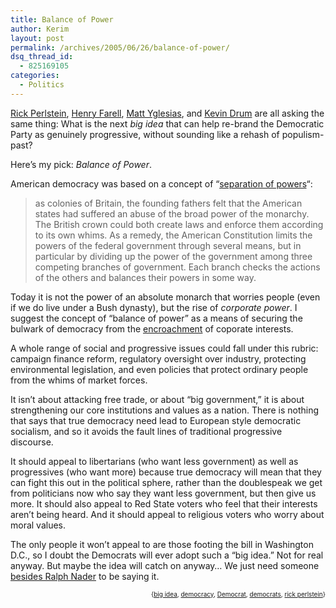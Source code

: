 ```yaml
---
title: Balance of Power
author: Kerim
layout: post
permalink: /archives/2005/06/26/balance-of-power/
dsq_thread_id:
  - 825169105
categories:
  - Politics
---
```

<a href="http://bostonreview.net/BR29.3/perlstein.html" onclick="_gaq.push(['_trackEvent', 'outbound-article', 'http://bostonreview.net/BR29.3/perlstein.html', 'Rick Perlstein']);" >Rick Perlstein</a>, <a href="http://crookedtimber.org/2005/06/24/market-making-versus-market-taking-in-politics/" onclick="_gaq.push(['_trackEvent', 'outbound-article', 'http://crookedtimber.org/2005/06/24/market-making-versus-market-taking-in-politics/', 'Henry Farell']);" >Henry Farell</a>, <a href="http://yglesias.tpmcafe.com/story/2005/6/25/122538/883" onclick="_gaq.push(['_trackEvent', 'outbound-article', 'http://yglesias.tpmcafe.com/story/2005/6/25/122538/883', 'Matt Yglesias']);" >Matt Yglesias</a>, and <a href="http://www.washingtonmonthly.com/archives/individual/2005_06/006592.php" onclick="_gaq.push(['_trackEvent', 'outbound-article', 'http://www.washingtonmonthly.com/archives/individual/2005_06/006592.php', 'Kevin Drum']);" >Kevin Drum</a> are all asking the same thing: What is the next *big idea* that can help re-brand the Democratic Party as genuinely progressive, without sounding like a rehash of populism-past?

Here&#8217;s my pick: *Balance of Power*.

American democracy was based on a concept of &#8220;<a href="http://en.wikipedia.org/wiki/Separation_of_powers" onclick="_gaq.push(['_trackEvent', 'outbound-article', 'http://en.wikipedia.org/wiki/Separation_of_powers', 'separation of powers']);" >separation of powers</a>&#8220;:

> as colonies of Britain, the founding fathers felt that the American states had suffered an abuse of the broad power of the monarchy. The British crown could both create laws and enforce them according to its own whims. As a remedy, the American Constitution limits the powers of the federal government through several means, but in particular by dividing up the power of the government among three competing branches of government. Each branch checks the actions of the others and balances their powers in some way.

Today it is not the power of an absolute monarch that worries people (even if we do live under a Bush dynasty), but the rise of *corporate power*. I suggest the concept of &#8220;balance of power&#8221; as a means of securing the bulwark of democracy from the <a href="http://test.oxus.net/archives/2005/06/24/eminent-domain/" onclick="_gaq.push(['_trackEvent', 'outbound-article', 'http://test.oxus.net/archives/2005/06/24/eminent-domain/', 'encroachment']);" >encroachment</a> of coporate interests.

A whole range of social and progressive issues could fall under this rubric: campaign finance reform, regulatory oversight over industry, protecting environmental legislation, and even policies that protect ordinary people from the whims of market forces.

It isn&#8217;t about attacking free trade, or about &#8220;big government,&#8221; it is about strengthening our core institutions and values as a nation. There is nothing that says that true democracy need lead to European style democratic socialism, and so it avoids the fault lines of traditional progressive discourse.

It should appeal to libertarians (who want less government) as well as progressives (who want more) because true democracy will mean that they can fight this out in the political sphere, rather than the doublespeak we get from politicians now who say they want less government, but then give us more. It should also appeal to Red State voters who feel that their interests aren&#8217;t being heard. And it should appeal to religious voters who worry about moral values.

The only people it won&#8217;t appeal to are those footing the bill in Washington D.C., so I doubt the Democrats will ever adopt such a &#8220;big idea.&#8221; Not for real anyway. But maybe the idea will catch on anyway&#8230; We just need someone <a href="http://www.bostonreview.net/BR18.2/nader.html" onclick="_gaq.push(['_trackEvent', 'outbound-article', 'http://www.bostonreview.net/BR18.2/nader.html', 'besides Ralph Nader']);" >besides Ralph Nader</a> to be saying it.

<!-- technorati tags start -->

<div style="text-align:right;">
  <span style="font-size:x-small;">{<a href="http://technorati.com/tag/big idea" onclick="_gaq.push(['_trackEvent', 'outbound-article', 'http://technorati.com/tag/big idea', 'big idea']);"  rel="tag">big idea</a>, <a href="http://technorati.com/tag/democracy" onclick="_gaq.push(['_trackEvent', 'outbound-article', 'http://technorati.com/tag/democracy', 'democracy']);"  rel="tag">democracy</a>, <a href="http://technorati.com/tag/Democrat" onclick="_gaq.push(['_trackEvent', 'outbound-article', 'http://technorati.com/tag/Democrat', 'Democrat']);"  rel="tag">Democrat</a>, <a href="http://technorati.com/tag/democrats" onclick="_gaq.push(['_trackEvent', 'outbound-article', 'http://technorati.com/tag/democrats', 'democrats']);"  rel="tag">democrats</a>, <a href="http://technorati.com/tag/rick perlstein" onclick="_gaq.push(['_trackEvent', 'outbound-article', 'http://technorati.com/tag/rick perlstein', 'rick perlstein']);"  rel="tag">rick perlstein</a>}</span>


<!-- technorati tags end -->

